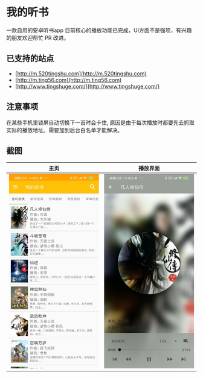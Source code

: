 # 我的听书

一款自用的安卓听书app
目前核心的播放功能已完成，UI方面不是强项，有兴趣的朋友欢迎帮忙 PR 改进。

## 已支持的站点

* [http://m.520tingshu.com](http://m.520tingshu.com)
* [http://m.ting56.com](http://m.ting56.com)
* [http://www.tingshuge.com/](http://www.tingshuge.com/)

## 注意事项

在某些手机里锁屏自动切换下一首时会卡住, 原因是由于每次播放时都要先去抓取实际的播放地址。需要加到后台白名单才能解决。

## 截图

主页 | 播放界面
---------|---------
![home](art/home.jpg) | ![play](art/play.jpg)